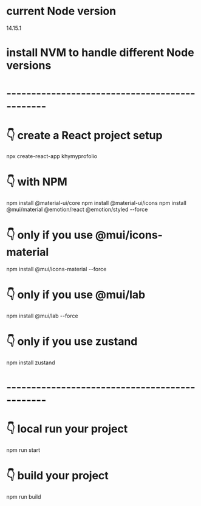 # current Node version
14.15.1

# install NVM to handle different Node versions

# ----------------------------------------------

# 👇️ create a React project setup
npx create-react-app khymyprofolio

# 👇️ with NPM
npm install @material-ui/core
npm install @material-ui/icons
npm install @mui/material @emotion/react @emotion/styled --force

# 👇️ only if you use @mui/icons-material
npm install @mui/icons-material --force

# 👇️ only if you use @mui/lab
npm install @mui/lab --force

# 👇️ only if you use zustand
npm install zustand

# ----------------------------------------------

# 👇️ local run your project
npm run start

# 👇️ build your project
npm run build